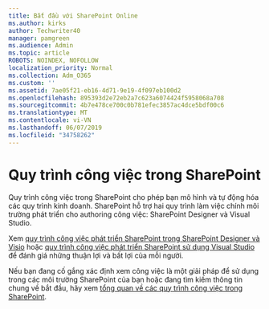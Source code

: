 ```yaml
---
title: Bắt đầu với SharePoint Online
ms.author: kirks
author: Techwriter40
manager: pamgreen
ms.audience: Admin
ms.topic: article
ROBOTS: NOINDEX, NOFOLLOW
localization_priority: Normal
ms.collection: Adm_O365
ms.custom: ''
ms.assetid: 7ae05f21-eb16-4d71-9e19-4f097eb100d2
ms.openlocfilehash: 895393d2e72eb2a7c623a6074424f5958068a708
ms.sourcegitcommit: 4b7e478ce700c0b781efec3857ac4dce5bdf00c6
ms.translationtype: MT
ms.contentlocale: vi-VN
ms.lasthandoff: 06/07/2019
ms.locfileid: "34758262"
---
```

# <a name="workflows-in-sharepoint"></a>Quy trình công việc trong SharePoint

Quy trình công việc trong SharePoint cho phép bạn mô hình và tự động hóa các quy trình kinh doanh. SharePoint hỗ trợ hai quy trình làm việc chính môi trường phát triển cho authoring công việc: SharePoint Designer và Visual Studio. 

Xem [quy trình công việc phát triển SharePoint trong SharePoint Designer và Visio](https://docs.microsoft.com/sharepoint/dev/general-development/develop-sharepoint-workflows-using-visual-studio) hoặc [quy trình công việc phát triển SharePoint sử dụng Visual Studio](https://docs.microsoft.com/sharepoint/dev/general-development/develop-sharepoint-workflows-using-visual-studio) để đánh giá những thuận lợi và bất lợi của mỗi người. 

Nếu bạn đang cố gắng xác định xem công việc là một giải pháp để sử dụng trong các môi trường SharePoint của bạn hoặc đang tìm kiếm thông tin chung về bắt đầu, hãy xem [tổng quan về các quy trình công việc trong SharePoint](https://docs.microsoft.com/sharepoint/dev/general-development/get-started-with-workflows-in-sharepoint#overview-of-workflows-in-sharepoint).
